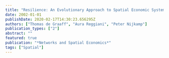 ```yaml
---
title: "Resilience: An Evolutionary Approach to Spatial Economic Systems"
date: 2002-01-01
publishDate: 2020-02-17T14:30:23.656295Z
authors: ["Thomas de Graaff", "Aura Reggiani", "Peter Nijkamp"]
publication_types: ["2"]
abstract: ""
featured: true
publication: "*Networks and Spatial Economics*"
tags: ["Spatial"]
---
```


